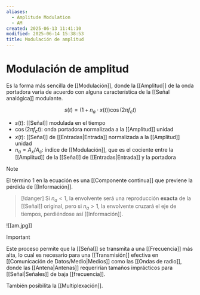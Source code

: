 ```yaml
---
aliases:
  - Amplitude Modulation
  - AM
created: 2025-06-13 11:41:10
modified: 2025-06-14 15:38:53
title: Modulación de amplitud
---
```


# Modulación de amplitud

Es la forma más sencilla de [[Modulación]], donde la [[Amplitud]] de la onda portadora varía de acuerdo con alguna característica de la [[Señal analógica]] modulante.

$$
s \left( t \right) = \left( 1 + n_a \cdot x\left( t \right) \right) \cos \left( 2 \pi f_c t \right)
$$

- $s \left( t \right)$: [[Señal]] modulada en el tiempo
- $\cos \left( 2 \pi f_c t \right)$: onda portadora normalizada a la [[Amplitud]] unidad
- $x \left( t \right)$: [[Señal]] de [[Entradas|Entrada]] normalizada a la [[Amplitud]] unidad
- $n_a = A_x / A_c$: índice de [[Modulación]], que es el cociente entre la [[Amplitud]] de la [[Señal]] de [[Entradas|Entrada]] y la portadora

> [!note]
> El término $1$ en la ecuación es una [[Componente continua]] que previene la pérdida de [[Información]].

> [!danger]
> Si $n_a < 1$, la envolvente será una reproducción **exacta** de la [[Señal]] original, pero si $n_a > 1$, la envolvente cruzará el eje de tiempos, perdiéndose así [[Información]].

![[am.jpg]]

> [!important]
> Este proceso permite que la [[Señal]] se transmita a una [[Frecuencia]] más alta, lo cual es necesario para una [[Transmisión]] efectiva en [[Comunicación de Datos/Medio|Medios]] como las [[Ondas de radio]], donde las [[Antena|Antenas]] requerirían tamaños imprácticos para [[Señal|Señales]] de baja [[frecuencia]].
> 
> También posibilita la [[Multiplexación]].
